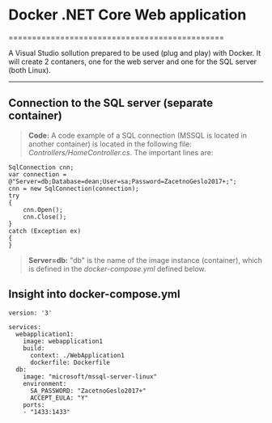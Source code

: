 # Docker .NET Core Web application
==============================================


A Visual Studio sollution prepared to be used (plug and play) with Docker. It will create 2 contaners, one for the web server and one for the SQL server (both Linux).

----------


Connection to the SQL server (separate container)
-------------


> **Code:** A code example of a SQL connection (MSSQL is located in another container) is located in the following file: *Controllers/HomeController.cs*. The important lines are:

```
SqlConnection cnn;
var connection = @"Server=db;Database=dean;User=sa;Password=ZacetnoGeslo2017+;";
cnn = new SqlConnection(connection);
try
{
    cnn.Open();    
    cnn.Close();
}
catch (Exception ex)
{
}
```

> **Server=db:** "db" is the name of the image instance (container), which is defined in the *docker-compose.yml* defined below.


Insight into docker-compose.yml
-------------
```
version: '3'

services:
  webapplication1:
    image: webapplication1
    build:
      context: ./WebApplication1
      dockerfile: Dockerfile
  db:
    image: "microsoft/mssql-server-linux"
    environment:
      SA_PASSWORD: "ZacetnoGeslo2017+"
      ACCEPT_EULA: "Y"
    ports:
    - "1433:1433"
```
